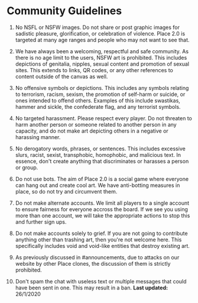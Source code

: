 # Community Guidelines
1. No NSFL or NSFW images. Do not share or post graphic images for sadistic pleasure, glorification, or celebration of violence. Place 2.0 is targeted at many age ranges and people who may not want to see that.

2. We have always been a welcoming, respectful and safe community. As there is no age limit to the users, NSFW art is prohibited. This includes depictions of genitalia, nipples, sexual content and promotion of sexual sites. This extends to links, QR codes, or any other references to content outside of the canvas as well.

3. No offensive symbols or depictions. This includes any symbols relating to terrorism, racism, sexism, the promotion of self-harm or suicide, or ones intended to offend others. Examples of this include swastikas, hammer and sickle, the confederate flag, and any terrorist symbols.

4. No targeted harassment. Please respect every player. Do not threaten to harm another person or someone related to another person in any capacity, and do not make art depicting others in a negative or harassing manner.

5. No derogatory words, phrases, or sentences. This includes excessive slurs, racist, sexist, transphobic, homophobic, and malicious text. In essence, don't create anything that discriminates or harasses a person or group.

6. Do not use bots. The aim of Place 2.0 is a social game where everyone can hang out and create cool art. We have anti-botting measures in place, so do not try and circumvent them.

7. Do not make alternate accounts. We limit all players to a single account to ensure fairness for everyone accross the board. If we see you using more than one account, we will take the appropriate actions to stop this and further sign ups.

8. Do not make accounts solely to grief. If you are not going to contribute anything other than trashing art, then you're not welcome here. This specifically includes void and void-like entities that destroy existing art.

9. As previously discussed in #announcements, due to attacks on our website by other Place clones, the discussion of them is strictly prohibited.

10. Don't spam the chat with useless text or multiple messages that could have been sent in one. This may result in a ban.
**Last updated:** 26/1/2020
